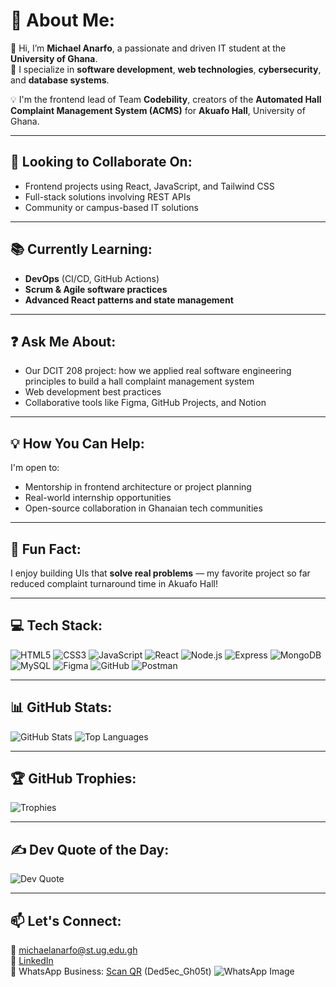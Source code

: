 

# 💫 About Me:
👋 Hi, I’m **Michael Anarfo**, a passionate and driven IT student at the **University of Ghana**.  
🔧 I specialize in **software development**, **web technologies**, **cybersecurity**, and **database systems**.

💡 I'm the frontend lead of Team **Codebility**, creators of the **Automated Hall Complaint Management System (ACMS)** for **Akuafo Hall**, University of Ghana.

---

## 🤝 Looking to Collaborate On:
- Frontend projects using React, JavaScript, and Tailwind CSS  
- Full-stack solutions involving REST APIs  
- Community or campus-based IT solutions

---

## 📚 Currently Learning:
- **DevOps** (CI/CD, GitHub Actions)  
- **Scrum & Agile software practices**  
- **Advanced React patterns and state management**

---

## ❓ Ask Me About:
- Our DCIT 208 project: how we applied real software engineering principles to build a hall complaint management system  
- Web development best practices  
- Collaborative tools like Figma, GitHub Projects, and Notion

---

## 💡 How You Can Help:
I'm open to:
- Mentorship in frontend architecture or project planning  
- Real-world internship opportunities  
- Open-source collaboration in Ghanaian tech communities

---

## 🎉 Fun Fact:
I enjoy building UIs that **solve real problems** — my favorite project so far reduced complaint turnaround time in Akuafo Hall!

---

## 💻 Tech Stack:
![HTML5](https://img.shields.io/badge/HTML5-E34F26?style=for-the-badge&logo=html5)
![CSS3](https://img.shields.io/badge/CSS3-1572B6?style=for-the-badge&logo=css3)
![JavaScript](https://img.shields.io/badge/JavaScript-F7DF1E?style=for-the-badge&logo=javascript)
![React](https://img.shields.io/badge/React-20232A?style=for-the-badge&logo=react)
![Node.js](https://img.shields.io/badge/Node.js-339933?style=for-the-badge&logo=nodedotjs)
![Express](https://img.shields.io/badge/Express-000000?style=for-the-badge&logo=express)
![MongoDB](https://img.shields.io/badge/MongoDB-4EA94B?style=for-the-badge&logo=mongodb)
![MySQL](https://img.shields.io/badge/MySQL-005C84?style=for-the-badge&logo=mysql)
![Figma](https://img.shields.io/badge/Figma-F24E1E?style=for-the-badge&logo=figma)
![GitHub](https://img.shields.io/badge/GitHub-181717?style=for-the-badge&logo=github)
![Postman](https://img.shields.io/badge/Postman-FF6C37?style=for-the-badge&logo=postman)

---

## 📊 GitHub Stats:
![GitHub Stats](https://github-readme-stats.vercel.app/api?username=greenman225&show_icons=true&theme=tokyonight)
![Top Languages](https://github-readme-stats.vercel.app/api/top-langs/?username=greenman225&layout=compact&theme=tokyonight)

---

## 🏆 GitHub Trophies:
![Trophies](https://github-profile-trophy.vercel.app/?username=greenman225&theme=radical)

---

## ✍️ Dev Quote of the Day:
![Dev Quote](https://quotes-github-readme.vercel.app/api?type=horizontal&theme=gruvbox)

---

## 📫 Let's Connect:
📧 michaelanarfo@st.ug.edu.gh  
🔗 [LinkedIn](https://www.linkedin.com/in/michael-anarfo-08a1a8355?utm_source=share&utm_campaign=share_via&utm_content=profile&utm_medium=android_app)  
📱 WhatsApp Business: [Scan QR](https://wa.me/qr/Y7TBO5A7ZKPKB1) (Ded5ec_Gh05t)
![WhatsApp Image](https://github.com/user-attachments/assets/39309915-2150-44bf-ba73-0bbb2c8c5236)
